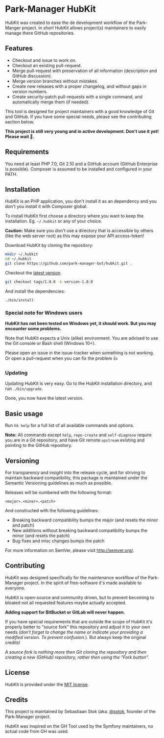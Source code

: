 # Park-Manager HubKit

HubKit was created to ease the de development workflow of the Park-Manger project.
In short HubKit allows project(s) maintainers to easily manage there GitHub repositories.

## Features

* Checkout and issue to work on.
* Checkout an existing pull-request.
* Merge pull-request with preservation of all information (description and GitHub discussion).
* Merge version branches without mistakes.
* Create new releases with a proper changelog, and without gaps in version numbers.
* Create security-patch pull-requests with a single command, and automatically merge them (if needed).

This tool is designed for project maintainers with a good knowledge of Git and GitHub.
If you have some special needs, please see the contributing section below.

**This project is still very young and in active development. Don't use it yet! Please wait :no_good:.**

## Requirements

You need at least PHP 7.0, Git 2.10 and a GitHub account (GitHub Enterprise is possible).
Composer is assumed to be installed and configured in your PATH.

## Installation

HubKit is an PHP application, you don't install it as an dependency
and you don't you install it with Composer global.

To install HubKit first choose a directory where you want to keep the installation.
Eg. `~/.hubkit` or any of your choice.

**Caution:** Make sure you don't use a directory that is accessible by
others (like the web server root) as this may expose your API access-token!

Download HubKit by cloning the repository:

```bash
mkdir ~/.hubkit
cd ~/.hubkit
git clone https://github.com/park-manager-bot/hubkit.git .
```

Checkout the [latest version](https://github.com/park-manager/hubkit/releases).

```bash
git checkout tags/1.0.0 -b version-1.0.0
```

And install the dependencies:

```bash
./bin/install
```

### Special note for Windows users

**HubKit has not been tested on Windows yet, it should work.
But you may encounter some problems.**

Note that HubKit expects a Unix (alike) environment.
You are advised to use the Git console or Bash shell (Windows 10+).

Please open an issue in the issue-tracker when something is not working.
Or open a pull-request when you can fix the problem :+1:

### Updating

Updating HubKit is very easy. Go to the HubKit installation
directory, and run `./bin/upgrade`.

Done, you now have the latest version.

## Basic usage

Run `hk help` for a full list of all available commands and options.

**Note:** All commands except `help`, `repo-create` and `self-diagnose` require 
you are in a Git repository, and have Git remote `upstream` existing and pointing 
to the GitHub repository.

## Versioning

For transparency and insight into the release cycle, and for striving
to maintain backward compatibility, this package is maintained under
the Semantic Versioning guidelines as much as possible.

Releases will be numbered with the following format:

`<major>.<minor>.<patch>`

And constructed with the following guidelines:

* Breaking backward compatibility bumps the major (and resets the minor and patch)
* New additions without breaking backward compatibility bumps the minor (and resets the patch)
* Bug fixes and misc changes bumps the patch

For more information on SemVer, please visit <http://semver.org/>.

## Contributing

HubKit was designed specifically for the maintenance workflow of the Park-Manager project.
In the spirit of free-software it's made available to everyone.

HubKit is open-source and community driven, but to prevent becoming 
to bloated not all requested features maybe actually accepted.

**Adding support for BitBucket or GitLab will never happen.**

If you have special requirements that are outside the scope of HubKit
it's properly better to "source fork" this repository and adjust it to
your own needs (*don't forget to change the name or indicate your providing
a modified version. To prevent confusion.*). But always keep the original credits!

*A source fork is nothing more then Git cloning the repository and then
creating a new (GitHub) repository, rather then using the "Fork button".*

## License

HubKit is provided under the [MIT license](LICENSE).

## Credits

This project is maintained by Sebastiaan Stok (aka. [@sstok](https://github.com/sstok),
founder of the Park-Manager project.

HubKit was inspired on the GH Tool used by the Symfony maintainers, 
no actual code from GH was used.
